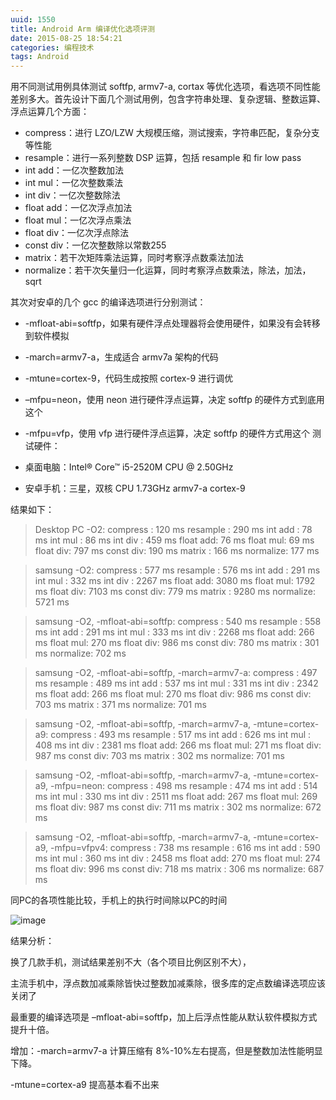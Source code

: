 ```yaml
---
uuid: 1550
title: Android Arm 编译优化选项评测
date: 2015-08-25 18:54:21
categories: 编程技术
tags: Android
---
```

用不同测试用例具体测试 softfp, armv7-a, cortax 等优化选项，看选项不同性能差别多大。首先设计下面几个测试用例，包含字符串处理、复杂逻辑、整数运算、浮点运算几个方面：

  * compress：进行 LZO/LZW 大规模压缩，测试搜索，字符串匹配，复杂分支等性能
  * resample：进行一系列整数 DSP 运算，包括 resample 和 fir low pass
  * int add：一亿次整数加法
  * int mul：一亿次整数乘法
  * int div：一亿次整数除法
  * float add：一亿次浮点加法
  * float mul：一亿次浮点乘法
  * float div：一亿次浮点除法
  * const div：一亿次整数除以常数255
  * matrix：若干次矩阵乘法运算，同时考察浮点数乘法加法
  * normalize：若干次矢量归一化运算，同时考察浮点数乘法，除法，加法，sqrt

其次对安卓的几个 gcc 的编译选项进行分别测试：

  * -mfloat-abi=softfp，如果有硬件浮点处理器将会使用硬件，如果没有会转移到软件模拟
  * -march=armv7-a，生成适合 armv7a 架构的代码
  * -mtune=cortex-9，代码生成按照 cortex-9 进行调优
  * –mfpu=neon，使用 neon 进行硬件浮点运算，决定 softfp 的硬件方式到底用这个
  * -mfpu=vfp，使用 vfp 进行硬件浮点运算，决定 softfp 的硬件方式用这个
测试硬件：

  * 桌面电脑：Intel® Core™ i5-2520M CPU @ 2.50GHz
  * 安卓手机：三星，双核 CPU 1.73GHz armv7-a cortex-9

结果如下：

> Desktop PC -O2:
compress : 120 ms
resample : 290 ms
int add : 78 ms
int mul : 86 ms
int div : 459 ms
float add: 76 ms
float mul: 69 ms
float div: 797 ms
const div: 190 ms
matrix : 166 ms
normalize: 177 ms

>

> samsung -O2:
compress : 577 ms
resample : 576 ms
int add : 291 ms
int mul : 332 ms
int div : 2267 ms
float add: 3080 ms
float mul: 1792 ms
float div: 7103 ms
const div: 779 ms
matrix : 9280 ms
normalize: 5721 ms

>

> samsung -O2, -mfloat-abi=softfp:
compress : 540 ms
resample : 558 ms
int add : 291 ms
int mul : 333 ms
int div : 2268 ms
float add: 266 ms
float mul: 270 ms
float div: 986 ms
const div: 780 ms
matrix : 301 ms
normalize: 702 ms

>

> samsung -O2, -mfloat-abi=softfp, -march=armv7-a:
compress : 497 ms
resample : 489 ms
int add : 537 ms
int mul : 331 ms
int div : 2342 ms
float add: 266 ms
float mul: 270 ms
float div: 986 ms
const div: 703 ms
matrix : 371 ms
normalize: 701 ms

>

> samsung -O2, -mfloat-abi=softfp, -march=armv7-a, -mtune=cortex-a9:
compress : 493 ms
resample : 517 ms
int add : 626 ms
int mul : 408 ms
int div : 2381 ms
float add: 266 ms
float mul: 271 ms
float div: 987 ms
const div: 703 ms
matrix : 302 ms
normalize: 701 ms

>

> samsung -O2, -mfloat-abi=softfp, -march=armv7-a, -mtune=cortex-a9, -mfpu=neon:
compress : 498 ms
resample : 474 ms
int add : 514 ms
int mul : 330 ms
int div : 2511 ms
float add: 267 ms
float mul: 269 ms
float div: 987 ms
const div: 711 ms
matrix : 302 ms
normalize: 672 ms

>

> samsung -O2, -mfloat-abi=softfp, -march=armv7-a, -mtune=cortex-a9, -mfpu=vfpv4:
compress : 738 ms
resample : 616 ms
int add : 590 ms
int mul : 360 ms
int div : 2458 ms
float add: 270 ms
float mul: 274 ms
float div: 996 ms
const div: 718 ms
matrix : 306 ms
normalize: 687 ms

同PC的各项性能比较，手机上的执行时间除以PC的时间

![image](https://skywind3000.github.io/images/blog/wp-content/2015/08/image_thumb10.png)

结果分析：

换了几款手机，测试结果差别不大（各个项目比例区别不大），

主流手机中，浮点数加减乘除皆快过整数加减乘除，很多库的定点数编译选项应该关闭了

最重要的编译选项是 –mfloat-abi=softfp，加上后浮点性能从默认软件模拟方式提升十倍。

增加：-march=armv7-a 计算压缩有 8%-10%左右提高，但是整数加法性能明显下降。

-mtune=cortex-a9 提高基本看不出来

